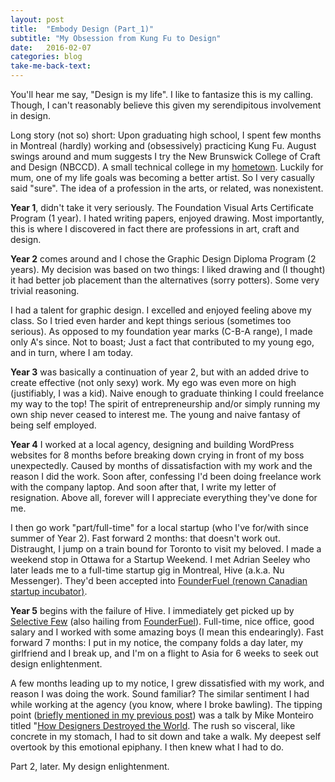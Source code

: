 ```yaml
---
layout: post
title:  "Embody Design (Part_1)"
subtitle: "My Obsession from Kung Fu to Design"
date:   2016-02-07
categories: blog
take-me-back-text:
---
```


You'll hear me say, "Design is my life". I like to fantasize this is my calling. Though, I can't reasonably believe this given my serendipitous involvement in design.

Long story (not so) short: Upon graduating high school, I spent few months in Montreal (hardly) working and (obsessively) practicing Kung Fu. August swings around and mum suggests I try the New Brunswick College of Craft and Design (NBCCD). A small technical college in my <a href="https://en.wikipedia.org/wiki/Fredericton" target="_blank">hometown</a>. Luckily for mum, one of my life goals was becoming a better artist. So I very casually said "sure". The idea of a profession in the arts, or related, was nonexistent. 

<b>Year 1</b>, didn't take it very seriously. The Foundation Visual Arts Certificate Program (1 year). I hated writing papers, enjoyed drawing. Most importantly, this is where I discovered in fact there are professions in art, craft and design.

<b>Year 2</b> comes around and I chose the Graphic Design Diploma Program (2 years). My decision was based on two things: I liked drawing and (I thought) it had better job placement than the alternatives (sorry potters). Some very trivial reasoning.

I had a talent for graphic design. I excelled and enjoyed feeling above my class. So I tried even harder and kept things serious (sometimes too serious). As opposed to my foundation year marks (C-B-A range), I made only A's since. Not to boast; Just a fact that contributed to my young ego, and in turn, where I am today. 

<b>Year 3</b> was basically a continuation of year 2, but with an added drive to create effective (not only sexy) work. My ego was even more on high (justifiably, I was a kid). Naive enough to graduate thinking I could freelance my way to the top! The spirit of entrepreneurship and/or simply running my own ship never ceased to interest me. The young and naive fantasy of being self employed.

<b>Year 4</b> I worked at a local agency, designing and building WordPress websites for 8 months before breaking down crying in front of my boss unexpectedly. Caused by months of dissatisfaction with my work and the reason I did the work. Soon after, confessing I'd been doing freelance work with the company laptop. And soon after that, I write my letter of resignation. Above all, forever will I appreciate everything they've done for me.

I then go work "part/full-time" for a local startup (who I've for/with since summer of Year 2). Fast forward 2 months: that doesn't work out. Distraught, I jump on a train bound for Toronto to visit my beloved. I made a weekend stop in Ottawa for a Startup Weekend. I met Adrian Seeley who later leads me to a full-time startup gig in Montreal, Hive (a.k.a. Nu Messenger). They'd been accepted into <a href="http://founderfuel.com/en/" target="_blank">FounderFuel (renown Canadian startup incubator)</a>.

<b>Year 5</b> begins with the failure of Hive. I immediately get picked up by <a href="https://www.selectivefew.com/" target="_blank">Selective Few</a> (also hailing from <a href="http://founderfuel.com/en/" target="_blank">FounderFuel</a>). Full-time, nice office, good salary and I worked with some amazing boys (I mean this endearingly). Fast forward 7 months: I put in my notice, the company folds a day later, my girlfriend and I break up, and I'm on a flight to Asia for 6 weeks to seek out design enlightenment.

A few months leading up to my notice, I grew dissatisfied with my work, and reason I was doing the work. Sound familiar? The similar sentiment I had while working at the agency (you know, where I broke bawling). The tipping point (<a href="http://rurkadesign.com/blog/blog/2016/01/31/two-designers.html">briefly mentioned in my previous post</a>) was a talk by Mike Monteiro titled "<a href="https://www.youtube.com/watch?v=J0ucEt-La9w" target="_blank">How Designers Destroyed the World</a>. The rush so visceral, like concrete in my stomach, I had to sit down and take a walk. My deepest self overtook by this emotional epiphany. I then knew what I had to do. 

Part 2, later. My design enlightenment. 






